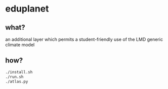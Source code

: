 eduplanet
=========

what?
-----

an additional layer which permits a student-friendly use of the LMD generic climate model

how?
----

~~~bash
./install.sh
./run.sh
./atlas.py
~~~
